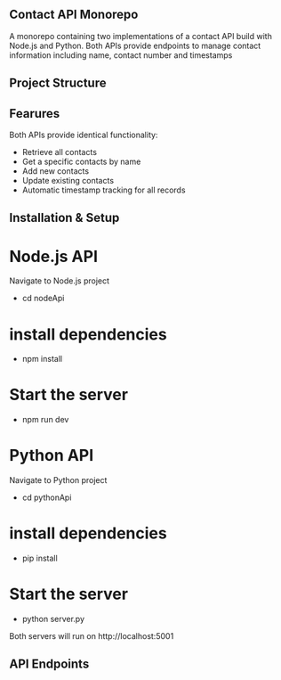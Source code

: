 ## Contact API Monorepo ##

A monorepo containing two implementations of a contact API build with Node.js and Python. Both APIs provide endpoints to manage contact information including name, contact number and timestamps

## Project Structure ##

## Fearures ##

Both APIs provide identical functionality:
- Retrieve all contacts
- Get a specific contacts by name
- Add new contacts
- Update existing contacts
- Automatic timestamp tracking for all records

## Installation & Setup

# Node.js API #
Navigate to Node.js project
- cd nodeApi
# install dependencies
- npm install
# Start the server
- npm run dev

# Python API #
Navigate to Python project
- cd pythonApi
# install dependencies
- pip install 
# Start the server
- python server.py

Both servers will run on http://localhost:5001

## API Endpoints ##
